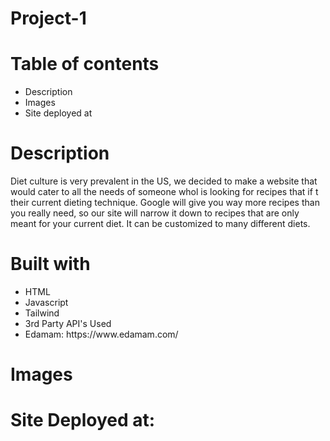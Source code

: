 # Project-1

# Table of contents
<ul>
  <li>Description</li>
  <li>Images</li>
  <li>Site deployed at</li>
  </ul>
  

# Description
Diet culture is very prevalent in the US, we decided to make a website that would cater to all the needs of someone whol is looking for recipes that if t their current dieting technique. Google will give you way more recipes than you really need, so our site will narrow it down to recipes that are only meant for your current diet. It can be customized to many different diets. 

# Built with
<ul>
  <li>HTML
  <li>Javascript</li>
      <li>Tailwind</li>
        <li> 3rd Party API's Used</li>
          <li> Edamam: https://www.edamam.com/</li>
            </ul>
        
 # Images
 
 
 
 
 # Site Deployed at:
 
